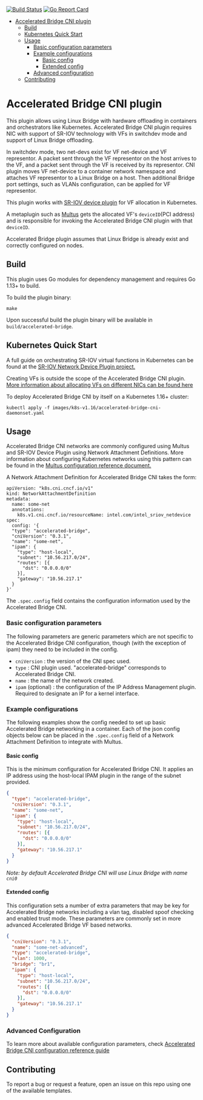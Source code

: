 [![Build Status](https://travis-ci.org/k8snetworkplumbingwg/accelerated-bridge-cni.svg?branch=master)](https://travis-ci.org/k8snetworkplumbingwg/accelerated-bridge-cni) [![Go Report Card](https://goreportcard.com/badge/github.com/k8snetworkplumbingwg/accelerated-bridge-cni)](https://goreportcard.com/report/github.com/k8snetworkplumbingwg/accelerated-bridge-cni)

   * [Accelerated Bridge CNI plugin](#accelerated-bridge-cni-plugin)
      * [Build](#build)
      * [Kubernetes Quick Start](#kubernetes-quick-start)
      * [Usage](#usage)
         * [Basic configuration parameters](#basic-configuration-parameters)
         * [Example configurations](#example-configurations)
            * [Basic config](#basic-config)
            * [Extended config](#extended-config)
         * [Advanced configuration](#advanced-configuration)
      * [Contributing](#contributing)

# Accelerated Bridge CNI plugin
This plugin allows using Linux Bridge with hardware offloading in containers and orchestrators like Kubernetes.
Accelerated Bridge CNI plugin requires NIC with support of SR-IOV
technology with VFs in switchdev mode and support of Linux Bridge offloading.

In switchdev mode, two net-devs exist for VF net-device and VF representor.
A packet sent through the VF representor on the host arrives to the VF, and a packet sent through the VF is received by its representor.
CNI plugin moves VF net-device to a container network namespace and attaches VF representor to a Linux Bridge on a host.
Then additional Bridge port settings, such as VLANs configuration, can be applied for VF representor.

This plugin works with [SR-IOV device plugin](https://github.com/intel/sriov-network-device-plugin) for VF allocation in Kubernetes.

A metaplugin such as [Multus](https://github.com/intel/multus-cni) gets the allocated VF's `deviceID`(PCI address) and is responsible for invoking the Accelerated Bridge CNI plugin with that `deviceID`.

Accelerated Bridge plugin assumes that Linux Bridge is already exist and correctly configured on nodes.

## Build

This plugin uses Go modules for dependency management and requires Go 1.13+ to build.

To build the plugin binary:

``
make
``

Upon successful build the plugin binary will be available in `build/accelerated-bridge`.

## Kubernetes Quick Start
A full guide on orchestrating SR-IOV virtual functions in Kubernetes can be found at the [SR-IOV Network Device Plugin project.](https://github.com/intel/sriov-network-device-plugin#quick-start)

Creating VFs is outside the scope of the Accelerated Bridge CNI plugin. [More information about allocating VFs on different NICs can be found here](https://github.com/intel/sriov-network-device-plugin/blob/master/docs/vf-setup.md)

To deploy Accelerated Bridge CNI by itself on a Kubernetes 1.16+ cluster:

`kubectl apply -f images/k8s-v1.16/accelerated-bridge-cni-daemonset.yaml`


## Usage
Accelerated Bridge CNI networks are commonly configured using Multus and SR-IOV Device Plugin using Network Attachment Definitions. More information about configuring Kubernetes networks using this pattern can be found in the [Multus configuration reference document.](https://intel.github.io/multus-cni/doc/configuration.html)

A Network Attachment Definition for Accelerated Bridge CNI takes the form:

```
apiVersion: "k8s.cni.cncf.io/v1"
kind: NetworkAttachmentDefinition
metadata:
  name: some-net
  annotations:
    k8s.v1.cni.cncf.io/resourceName: intel.com/intel_sriov_netdevice
spec:
  config: '{
  "type": "accelerated-bridge",
  "cniVersion": "0.3.1",
  "name": "some-net",
  "ipam": {
    "type": "host-local",
    "subnet": "10.56.217.0/24",
    "routes": [{
      "dst": "0.0.0.0/0"
    }],
    "gateway": "10.56.217.1"
  }
}'
```

The `.spec.config` field contains the configuration information used by the Accelerated Bridge CNI.

### Basic configuration parameters

The following parameters are generic parameters which are not specific to the Accelerated Bridge CNI configuration, though (with the exception of ipam) they need to be included in the config.

* `cniVersion` : the version of the CNI spec used.
* `type` : CNI plugin used. "accelerated-bridge" corresponds to Accelerated Bridge CNI.
* `name` : the name of the network created.
* `ipam` (optional) : the configuration of the IP Address Management plugin. Required to designate an IP for a kernel interface.

### Example configurations
The following examples show the config needed to set up basic Accelerated Bridge networking in a container. Each of the json config objects below can be placed in the `.spec.config` field of a Network Attachment Definition to integrate with Multus.

#### Basic config
This is the minimum configuration for Accelerated Bridge CNI. It applies an IP address using the host-local IPAM plugin in the range of the subnet provided.

```json
{
  "type": "accelerated-bridge",
  "cniVersion": "0.3.1",
  "name": "some-net",
  "ipam": {
    "type": "host-local",
    "subnet": "10.56.217.0/24",
    "routes": [{
      "dst": "0.0.0.0/0"
    }],
    "gateway": "10.56.217.1"
  }
}
```
_Note: by default Accelerated Bridge CNI will use Linux Bridge with name `cni0`_

#### Extended config
This configuration sets a number of extra parameters that may be key for Accelerated Bridge networks including a vlan tag, disabled spoof checking and enabled trust mode. These parameters are commonly set in more advanced Accelerated Bridge VF based networks.

```json
{
  "cniVersion": "0.3.1",
  "name": "some-net-advanced",
  "type": "accelerated-bridge",
  "vlan": 1000,
  "bridge": "br1",
  "ipam": {
    "type": "host-local",
    "subnet": "10.56.217.0/24",
    "routes": [{
      "dst": "0.0.0.0/0"
    }],
    "gateway": "10.56.217.1"
  }
}
```


### Advanced Configuration

To learn more about available configuration parameters, check [Accelerated Bridge CNI configuration reference guide](docs/configuration-reference.md)

## Contributing
To report a bug or request a feature, open an issue on this repo using one of the available templates.

